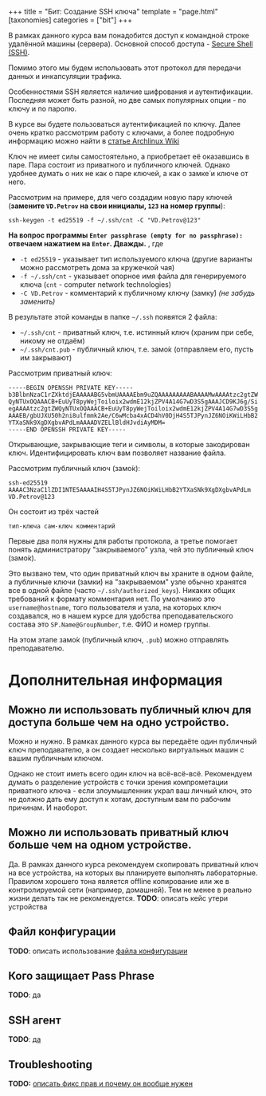 +++
title = "Бит: Создание SSH ключа"
template = "page.html"
[taxonomies]
categories = ["bit"]
+++

В рамках данного курса вам понадобится доступ к командной строке удалённой машины (сервера).
Основной способ доступа - [Secure Shell (SSH)](https://ru.wikipedia.org/wiki/SSH).

Помимо этого мы будем использовать этот протокол для передачи данных и инкапсуляции трафика.

Особенностями SSH является наличие шифрования и аутентификации.
Последняя может быть разной, но две самых популярных опции - по ключу и по паролю.

В курсе вы будете пользоваться аутентификацией по ключу. Далее очень кратко рассмотрим работу с ключами, а более подробную информацию можно найти в [статье Archlinux Wiki](https://wiki.archlinux.org/index.php/SSH_keys)

Ключ не имеет силы самостоятельно, а приобретает её оказавшись в паре.
Пара состоит из приватного и публичного ключей.
Однако удобнее думать о них не как о паре ключей, а как о замке́ и ключе от него.

Рассмотрим на примере, для чего создадим новую пару ключей (**замените `VD.Petrov` на свои инициалы, `123` на номер группы**):
```
ssh-keygen -t ed25519 -f ~/.ssh/cnt -C "VD.Petrov@123"
```

**На вопрос программы `Enter passphrase (empty for no passphrase):` отвечаем нажатием на `Enter`. Дважды.**
, где

* `-t ed25519` - указывает тип используемого ключа (другие варианты можно рассмотреть дома за кружечкой чая)
* `-f ~/.ssh/cnt` - указывает опорное имя файла для генерируемого ключа (`cnt` - computer network technologies)
* `-C VD.Petrov` - комментарий к публичному ключу (замку́) *(не забудь заменить)*

В результате этой команды в папке `~/.ssh` появятся 2 файла:

* `~/.ssh/cnt` - приватный ключ, т.е. истинный ключ (храним при себе, никому не отдаём)
* `~/.ssh/cnt.pub` - публичный ключ, т.е. замо́к (отправляем его, пусть им закрывают)

Рассмотрим приватный ключ:
```
-----BEGIN OPENSSH PRIVATE KEY-----
b3BlbnNzaC1rZXktdjEAAAAABG5vbmUAAAAEbm9uZQAAAAAAAAABAAAAMwAAAAtzc2gtZW
QyNTUxOQAAACB+EuUyT8pyWejToiloix2wdmE12kjZPV4A14G7wD3S5gAAAJCD9KJ6g/Si
egAAAAtzc2gtZWQyNTUxOQAAACB+EuUyT8pyWejToiloix2wdmE12kjZPV4A14G7wD3S5g
AAAEB/gbUJXU50h2ni8ulfmmk2Ae/C6wMcba4xACD4hV0DjH4S5TJPynJZ6NOiKWiLHbB2
YTXaSNk9XgDXgbvAPdLmAAAADVZELlBldHJvdiAyMDM=
-----END OPENSSH PRIVATE KEY-----
```

Открывающие, закрывающие теги и символы, в которые закодирован ключ.
Идентифицировать ключ вам позволяет название файла.

Рассмотрим публичный ключ (замо́к):
```
ssh-ed25519 AAAAC3NzaC1lZDI1NTE5AAAAIH4S5TJPynJZ6NOiKWiLHbB2YTXaSNk9XgDXgbvAPdLm VD.Petrov@123
```
Он состоит из трёх частей
```
тип-ключа сам-ключ комментарий
```

Первые два поля нужны для работы протокола, а третье помогает понять администратору "закрываемого" узла, чей это публичный ключ (замо́к).

Это вызвано тем, что один приватный ключ вы храните в одном файле, а публичные ключи (замки́) на "закрываемом" узле обычно хранятся все в одной файле (часто `~/.ssh/authorized_keys`). Никаких общих требований к формату комментария нет. По умолчанию это `username@hostname`, того пользователя и узла, на которых ключ создавался, но в нашем курсе для удобства преподавательского состава это `SP.Name@GroupNumber`, т.е. ФИО и номер группы.

На этом этапе замо́к (публичный ключ, `.pub`) можно отправлять преподавателю.

# Дополнительная информация

## Можно ли использовать публичный ключ для доступа больше чем на одно устройство.
Можно и нужно.
В рамках данного курса вы передаёте один публичный ключ преподавателю, а он создает несколько виртуальных машин с вашим публичным ключом.

Однако не стоит иметь всего один ключ на всё-всё-всё.
Рекомендуем думать о разделение устройств с точки зрения компрометации приватного ключа - если злоумышленник украл ваш личный ключ, это не должно дать ему доступ к хотам, доступным вам по рабочим причинам. И наоборот.

## Можно ли использовать приватный ключ больше чем на одном устройстве.
Да.
В рамках данного курса рекомендуем скопировать приватный ключ на все устройства, на которых вы планируете выполнять лабораторные. Правилом хорошего тона является offline копирование или же в контролируемой сети (например, домашней).
Тем не менее в реально жизни делать так не рекомендуется.
**TODO**: описать кейс утери устройства

## Файл конфигурации
**TODO**: описать использование [файла конфигурации](https://linux.die.net/man/5/ssh_config)

## Кого защищает Pass Phrase
**TODO**: да

## SSH агент
**TODO**: [да](https://wiki.archlinux.org/index.php/SSH_keys#SSH_agents)

## Troubleshooting
**TODO:** [описать фикс прав и почему он вообще нужен](https://wiki.archlinux.org/index.php/SSH_keys#Key_ignored_by_the_server)
